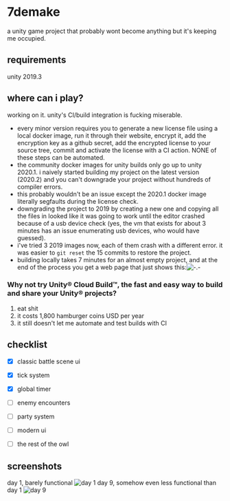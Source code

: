 # 7demake
a unity game project that probably wont become anything but it's keeping me occupied.

## requirements
unity 2019.3

## where can i play?
working on it. unity's CI/build integration is fucking miserable.

 - every minor version requires you to generate a new license file using a local docker image, run it through their website, encrypt it, add the encryption key as a github secret, add the encrypted license to your source tree, commit and activate the license with a CI action. NONE of these steps can be automated.
 - the community docker images for unity builds only go up to unity 2020.1. i naively started building my project on the latest version (2020.2) and you can't downgrade your project without hundreds of compiler errors.
 - this probably wouldn't be an issue except the 2020.1 docker image literally segfaults during the license check.
 - downgrading the project to 2019 by creating a new one and copying all the files in looked like it was going to work until the editor crashed because of a usb device check (yes, the vm that exists for about 3 minutes has an issue enumerating usb devices, who would have guessed).
 - i've tried 3 2019 images now, each of them crash with a different error. it was easier to `git reset` the 15 commits to restore the project.
 - building locally takes 7 minutes for an almost empty project, and at the end of the process you get a web page that just shows this:![-.-](https://i.imgur.com/NhJamhG.png)
### Why not try Unity® Cloud Build™, the fast and easy way to build and share your Unity® projects? 
 1. eat shit
 2. it costs 1,800 hamburger coins USD per year
 3. it still doesn't let me automate and test builds with CI

## checklist

 - [x] classic battle scene ui
 - [x] tick system
 - [x] global timer
 - [ ] enemy encounters
 - [ ] party system
 - [ ] modern ui
 - [ ] the rest of the owl

 
## screenshots
day 1, barely functional
![day 1](https://i.imgur.com/eCfmqsU.png)
day 9, somehow even less functional than day 1
![day 9](https://i.imgur.com/1Q8uIku.png)
